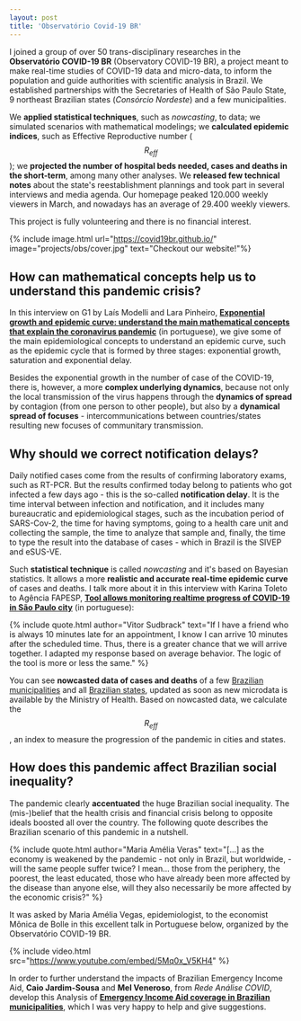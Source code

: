```yaml
---
layout: post
title: 'Observatório Covid-19 BR'
---
```



I joined a group of over 50 trans-disciplinary researches in the **Observatório COVID-19 BR** (Observatory COVID-19 BR), a project meant to make real-time studies of COVID-19 data and micro-data, to inform the population and guide authorities with scientific analysis in Brazil. We established partnerships with the Secretaries of Health of São Paulo State, 9 northeast Brazilian states (*Consórcio Nordeste*) and a few municipalities. 

We **applied statistical techniques**, such as *nowcasting*, to data; we simulated scenarios with mathematical modelings; we **calculated epidemic indices**, such as Effective Reproductive number ($$R_{eff}$$); we **projected the number of hospital beds needed, cases and deaths in the short-term**, among many other analyses. We **released few technical notes** about the state's reestablishment plannings and took part in several interviews and media agenda. Our homepage peaked 120.000 weekly viewers in March, and nowadays has an average of 29.400 weekly viewers.

This project is fully volunteering and there is no financial interest.

{% include image.html url="https://covid19br.github.io/" image="projects/obs/cover.jpg" text="Checkout our website!"%}

## How can mathematical concepts help us to understand this pandemic crisis?

In this interview on G1 by Laís Modelli and Lara Pinheiro, **[Exponential growth and epidemic curve: understand the main mathematical concepts that explain the coronavirus pandemic](https://g1.globo.com/bemestar/coronavirus/noticia/2020/03/31/crescimento-exponencial-e-curva-epidemica-entenda-os-principais-conceitos-matematicos-que-explicam-a-pandemia-de-coronavirus.ghtml)** (in portuguese), we give some of the main epidemiological concepts to understand an epidemic curve, such as the epidemic cycle that is formed by three stages: exponential growth, saturation and exponential delay. 

Besides the exponential growth in the number of case of the COVID-19, there is, however, a more **complex underlying dynamics**, because not only the local transmission of the virus happens through the **dynamics of spread** by contagion (from one person to other people), but also by a **dynamical spread of focuses** - intercommunications between countries/states resulting new focuses of communitary transmission.

## Why should we correct notification delays?

Daily notified cases come from the results of confirming laboratory exams, such as RT-PCR. But the results confirmed today belong to patients who got infected a few days ago - this is the so-called **notification delay**. It is the time interval between infection and notification, and it includes many bureaucratic and epidemiological stages, such as the incubation period of SARS-Cov-2, the time for having symptoms, going to a health care unit and collecting the sample, the time to analyze that sample and, finally, the time to type the result into the database of cases - which in Brazil is the SIVEP and eSUS-VE. 

Such **statistical technique** is called *nowcasting* and it's based on Bayesian statistics. It allows a more **realistic and accurate real-time epidemic curve** of cases and deaths. I talk more about it in this interview with Karina Toleto to Agência FAPESP, **[Tool allows monitoring realtime progress of COVID-19 in São Paulo city](https://agencia.fapesp.br/ferramenta-permite-monitorar-em-tempo-real-o-avanco-da-covid-19-na-cidade-de-sao-paulo/32987/)** (in portuguese): 

{% include quote.html author="Vitor Sudbrack" text="If I have a friend who is always 10 minutes late for an appointment, I know I can arrive 10 minutes after the scheduled time. Thus, there is a greater chance that we will arrive together. I adapted my response based on average behavior. The logic of the tool is more or less the same." %}

You can see **nowcasted data of cases and deaths** of a few [Brazilian municipalities](https://covid19br.github.io/municipios.html?aba=aba1&uf=SP&mun=Sao_Paulo&q=dia) and all [Brazilian states](https://covid19br.github.io/estados.html?aba=aba1&uf=SP&q=dia), updated as soon as new microdata is available by the Ministry of Health. Based on nowcasted data, we calculate the $$R_{eff}$$, an index to measure the progression of the pandemic in cities and states. 

## How does this pandemic affect Brazilian social inequality?

The pandemic clearly **accentuated** the huge Brazilian social inequality. The (mis-)belief that the health crisis and financial crisis belong to opposite ideals boosted all over the country. The following quote describes the Brazilian scenario of this pandemic in a nutshell. 

{% include quote.html author="Maria Amélia Veras" text="[...] as the economy is weakened by the pandemic - not only in Brazil, but worldwide, - will the same people suffer twice? I mean... those from the periphery, the poorest, the least educated, those who have already been more affected by the disease than anyone else, will they also necessarily be more affected by the economic crisis?" %}
 
It was asked by Maria Amélia Vegas, epidemiologist, to the economist Mônica de Bolle in this excellent talk in Portuguese below, organized by the Observatório COVID-19 BR.

{% include video.html src="https://www.youtube.com/embed/5Mq0x_V5KH4" %}

In order to further understand the impacts of Brazilian Emergency Income Aid, **Caio Jardim-Sousa** and **Mel Veneroso**, from *Rede Análise COVID*, develop this Analysis of **[Emergency Income Aid coverage in Brazilian municipalities](https://covid19br.github.io/analises.html?aba=aba9#)**, which I was very happy to help and give suggestions. 




